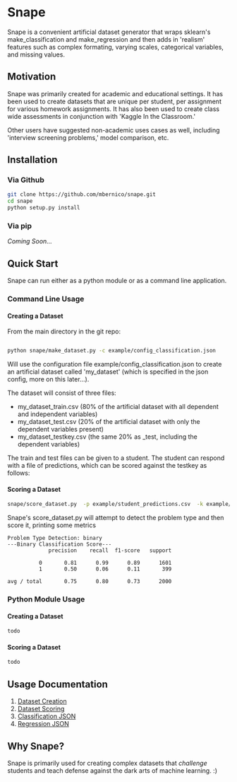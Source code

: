 # Snape

Snape is a convenient artificial dataset generator that wraps sklearn's make_classification and make_regression
and then adds in 'realism' features such as complex formating, varying scales, categorical variables,
and missing values.

## Motivation

Snape was primarily created for academic and educational settings.  It has been used to create datasets that are unique per
student, per assignment for various homework assignments.  It has also been used to create class wide assessments in
conjunction with 'Kaggle In the Classroom.'

Other users have suggested non-academic uses cases as well, including 'interview screening problems,' model comparison,
etc.

## Installation


### Via Github
```bash
git clone https://github.com/mbernico/snape.git
cd snape
python setup.py install
```
### Via pip
*Coming Soon...*

## Quick Start

Snape can run either as a python module or as a command line application.

### Command Line Usage

#### Creating a Dataset

From the main directory in the git repo:
```bash

python snape/make_dataset.py -c example/config_classification.json
```
Will use the configuration file example/config_classification.json to create an artificial dataset called 'my_dataset'
(which is specified in the json config, more on this later...).

The dataset will consist of three files:
*  my_dataset_train.csv   (80% of the artificial dataset with all dependent and independent variables)
*  my_dataset_test.csv    (20% of the artificial dataset with only the dependent variables present)
*  my_dataset_testkey.csv (the same 20% as _test, including the dependent variables)

The train and test files can be given to a student.  The student can respond with a file of predictions, which can be
scored against the testkey as follows:

#### Scoring a Dataset

```bash
snape/score_dataset.py  -p example/student_predictions.csv  -k example/student_testkey.csv
```
Snape's score_dataset.py will attempt to detect the problem type and then score it, printing some metrics


```
Problem Type Detection: binary
---Binary Classification Score---
             precision    recall  f1-score   support

          0       0.81      0.99      0.89      1601
          1       0.50      0.06      0.11       399

avg / total       0.75      0.80      0.73      2000
```


### Python Module Usage


#### Creating a Dataset
```python
todo
```

#### Scoring a Dataset

```python
todo
````


## Usage Documentation
1.  [Dataset Creation](doc/make_dataset.md)
2.  [Dataset Scoring](doc/score_dataset.md)
3.  [Classification JSON](doc/config_classification.json.md)
4.  [Regression JSON](doc/config_regression.json.md)


## Why Snape?
Snape is primarily used for creating complex datasets that *challenge* students and teach defense against the dark
arts of machine learning.  :)


